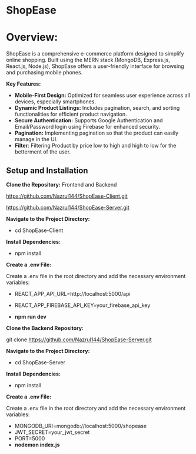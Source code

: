 
# ShopEase 
# Overview:
ShopEase is a comprehensive e-commerce platform designed to simplify online shopping. Built using the MERN stack (MongoDB, Express.js, React.js, Node.js), ShopEase offers a user-friendly interface for browsing and purchasing mobile phones.

**Key Features:**
- **Mobile-First Design:** Optimized for seamless user experience across all devices, especially smartphones.
- **Dynamic Product Listings:** Includes pagination, search, and sorting functionalities for efficient product navigation.
- **Secure Authentication:** Supports Google Authentication and Email/Password login using Firebase for enhanced security.
- **Pagination:** Implementing pagination so that the product can easily manage in the UI.
- **Filter**: Filtering Product by price low to high and high to low for the betterment of the user.

## Setup and Installation
**Clone the Repository:** Frontend and Backend

   https://github.com/Nazrul144/ShopEase-Client.git

   https://github.com/Nazrul144/ShopEase-Server.git

**Navigate to the Project Directory:**
- cd ShopEase-Client

**Install Dependencies:**
- npm install

**Create a .env File:**

Create a .env file in the root directory and add the necessary environment variables:

- REACT_APP_API_URL=http://localhost:5000/api
- REACT_APP_FIREBASE_API_KEY=your_firebase_api_key

- **npm run dev**

**Clone the Backend Repository:**

git clone https://github.com/Nazrul144/ShopEase-Server.git

**Navigate to the Project Directory:**
- cd ShopEase-Server

**Install Dependencies:**

- npm install

**Create a .env File:**

Create a .env file in the root directory and add the necessary environment variables:

- MONGODB_URI=mongodb://localhost:5000/shopease
- JWT_SECRET=your_jwt_secret
- PORT=5000
- **nodemon index.js**




             








